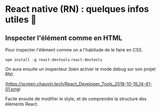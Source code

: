 # React native (RN) : quelques infos utiles 📱

## Inspecter l'élément comme en HTML

Pour inspecter l'élément comme on a l'habitude de le faire en CSS.

`npm install -g react-devtools`
`react-devtools`

On aura ensuite un inspecteur (bien activer le mode debug sur son projet RN).

(https://screen.chauvin.tech/React_Developer_Tools_2018-10-19_14-41-01.png)

Facile ensuite de modifier le style, et de comprendre la structure des éléments React.

